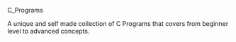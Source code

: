 C_Programs

A unique and self made collection of C Programs that covers from beginner level to advanced concepts.
